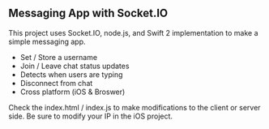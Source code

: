 ## Messaging App with Socket.IO

This project uses Socket.IO, node.js, and Swift 2 implementation to make a simple messaging app.

* Set / Store a username
* Join / Leave chat status updates
* Detects when users are typing
* Disconnect from chat 
* Cross platform (iOS & Broswer)

Check the index.html / index.js to make modifications to the client or server side. Be sure to modify your IP in the iOS project. 
